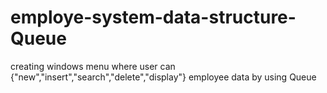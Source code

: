 # employe-system-data-structure-Queue
creating windows menu where user can {"new","insert","search","delete","display"} employee data by using Queue
